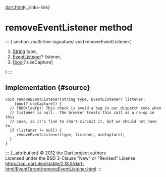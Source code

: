 [dart:html](../../dart-html/dart-html-library){._links-link}

removeEventListener method
==========================

::: {.section .multi-line-signature}
void removeEventListener(

1.  [String](../../dart-core/string-class) type,
2.  [EventListener](../eventlistener)? listener,
3.  \[[bool](../../dart-core/bool-class)? useCapture\]

)
:::

Implementation {#source}
--------------

``` {.language-dart data-language="dart"}
void removeEventListener(String type, EventListener? listener,
    [bool? useCapture]) {
  // TODO(leafp): This check is avoid a bug in our dispatch code when
  // listener is null.  The browser treats this call as a no-op in this
  // case, so it's fine to short-circuit it, but we should not have to.
  if (listener != null) {
    _removeEventListener(type, listener, useCapture);
  }
}
```

::: {._attribution}
© 2012 the Dart project authors\
Licensed under the BSD 3-Clause \"New\" or \"Revised\" License.\
<https://api.dart.dev/stable/2.18.5/dart-html/EventTarget/removeEventListener.html>
:::
